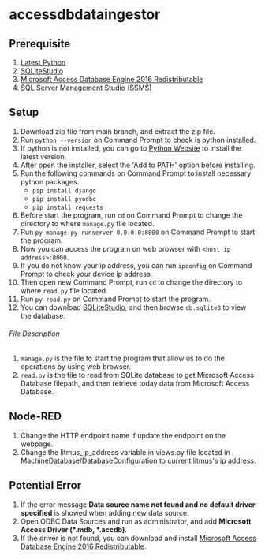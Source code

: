 # accessdbdataingestor

## Prerequisite

1. [Latest Python](https://www.python.org/downloads/)
2. [SQLiteStudio](https://sqlitestudio.pl/)
3. [Microsoft Access Database Engine 2016 Redistributable](https://www.microsoft.com/en-us/download/details.aspx?id=54920)
4. [SQL Server Management Studio (SSMS)](https://learn.microsoft.com/en-us/sql/ssms/download-sql-server-management-studio-ssms?view=sql-server-ver16)

## Setup

1. Download zip file from main branch, and extract the zip file.
2. Run `python --version` on Command Prompt to check is python installed.
3. If python is not installed, you can go to [Python Website](https://www.python.org/downloads/) to install the latest version.
4. After open the installer, select the 'Add to PATH' option before installing.
5. Run the following commands on Command Prompt to install necessary python packages.
   - `pip install django`
   - `pip install pyodbc`
   - `pip install requests`
6. Before start the program, run `cd` on Command Prompt to change the directory to where `manage.py` file located.
7. Run `py manage.py runserver 0.0.0.0:8000` on Command Prompt to start the program.
8. Now you can access the program on web browser with `<host ip address>:8000`.
9. If you do not know your ip address, you can run `ipconfig` on Command Prompt to check your device ip address.
10. Then open new Command Prompt, run `cd` to change the directory to where `read.py` file located.
11. Run `py read.py` on Command Prompt to start the program.
12. You can download [SQLiteStudio](https://sqlitestudio.pl/), and then browse `db.sqlite3` to view the database.


###### File Description

1. `manage.py` is the file to start the program that allow us to do the operations by using web browser.
2. `read.py` is the file to read from SQLite database to get Microsoft Access Database filepath, and then retrieve today data from Microsoft Access Database.

## Node-RED

1. Change the HTTP endpoint name if update the endpoint on the webpage.
2. Change the litmus_ip_address variable in views.py file located in MachineDatabase/DatabaseConfiguration to current litmus's ip address.

## Potential Error

1. If the error message **Data source name not found and no default driver specified** is showed when adding new data source.
2. Open ODBC Data Sources and run as administrator, and add **Microsoft Access Driver (*.mdb, *.accdb)**.
3. If the driver is not found, you can download and install [Microsoft Access Database Engine 2016 Redistributable](https://www.microsoft.com/en-us/download/details.aspx?id=54920).
